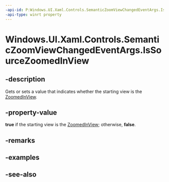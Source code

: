 ```yaml
---
-api-id: P:Windows.UI.Xaml.Controls.SemanticZoomViewChangedEventArgs.IsSourceZoomedInView
-api-type: winrt property
---
```


<!-- Property syntax
public bool IsSourceZoomedInView { get;  set; }
-->

# Windows.UI.Xaml.Controls.SemanticZoomViewChangedEventArgs.IsSourceZoomedInView

## -description
Gets or sets a value that indicates whether the starting view is the [ZoomedInView](semanticzoom_zoomedinview.md).



## -property-value
**true** if the starting view is the [ZoomedInView](semanticzoom_zoomedinview.md); otherwise, **false**.

## -remarks

## -examples

## -see-also
